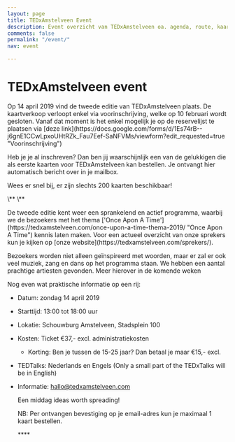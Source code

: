 ```yaml
---
layout: page
title: TEDxAmstelveen Event
description: Event overzicht van TEDxAmstelveen oa. agenda, route, kaartverkoop...
comments: false
permalink: "/event/"
nav: event

---
```

# TEDxAmstelveen event

<p>Op 14 april 2019 vind de tweede editie van <span class="redx">TEDxAmstelveen</span> plaats. De kaartverkoop verloopt enkel via voorinschrijving, welke op 10 februari wordt gesloten. Vanaf dat moment is het enkel mogelijk je op de reservelijst te plaatsen via [deze link](https://docs.google.com/forms/d/1Es74rB--j6gnE1CCwLpxoUHtRZk_Fau7Eef-SaNFVMs/viewform?edit_requested=true "Voorinschrijving")<P>

<p>Heb je je al inschreven? Dan ben jij waarschijnlijk een van de gelukkigen die als eerste kaarten voor TEDxAmstelveen kan bestellen. Je ontvangt hier automatisch bericht over in je mailbox.<p>

<p>Wees er snel bij, er zijn slechts 200 kaarten beschikbaar!<p>  
\**  
\**<p>De tweede editie kent weer een sprankelend en actief programma, waarbij we de bezoekers met het thema ['Once Apon A Time'](https://tedxamstelveen.com/once-upon-a-time-thema-2019/ "Once Apon A Time") kennis laten maken. Voor een actueel overzicht van onze sprekers kun je kijken op [onze website](https://tedxamstelveen.com/sprekers/).<p>

<p>Bezoekers worden niet alleen geïnspireerd met woorden, maar er zal er ook veel muziek, zang en dans op het programma staan. We hebben een aantal prachtige artiesten gevonden. Meer hierover in de komende weken<p>

<p>Nog even wat praktische informatie op een rij:<p>

* Datum: zondag 14 april 2019
* Starttijd: 13:00 tot 18:00 uur
* Lokatie: Schouwburg Amstelveen, Stadsplein 100
* Kosten: Ticket €37,- excl. administratiekosten
  * Korting: Ben je tussen de 15-25 jaar? Dan betaal je maar €15,- excl.
* TEDTalks: Nederlands en Engels (Only a small part of the TEDxTalks will be in English)
* Informatie: hallo@tedxamstelveen.com

  <p>Een middag ideas worth spreading!<p>

  <p>NB: Per ontvangen bevestiging op je email-adres kun je maximaal 1 kaart bestellen.<p>****